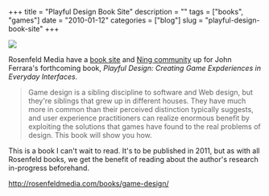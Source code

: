 +++
title = "Playful Design Book Site"
description = ""
tags = ["books", "games"]
date = "2010-01-12"
categories = ["blog"]
slug = "playful-design-book-site"
+++



  <div class="notebook-screenshot"><a href="http://rosenfeldmedia.com/books/game-design/"><img src="http://media.konigi.com/bluga/wt4b4cc414dc264_large.jpg"/></a></div><p>Rosenfeld Media have a <a href="http://rosenfeldmedia.com/books/game-design/">book site</a> and <a href="http://playfuldesign.ning.com/">Ning community</a> up for John Ferrara's forthcoming book, <em>Playful Design: Creating Game Expderiences in Everyday Interfaces</em>.</p>

<p><blockquote>Game design is a sibling discipline to software and Web design, but they're siblings that grew up in different houses.  They have much more in common than their perceived distinction typically suggests, and user experience practitioners can realize enormous benefit by exploiting the solutions that games have found to the real problems of design.  This book will show you how. </blockquote></p>

<p>This is a book I can't wait to read. It's to be published in 2011, but as with all Rosenfeld books, we get the benefit of reading about the author's research in-progress beforehand.</p>

    
  <a href="http://rosenfeldmedia.com/books/game-design/">http://rosenfeldmedia.com/books/game-design/</a>
